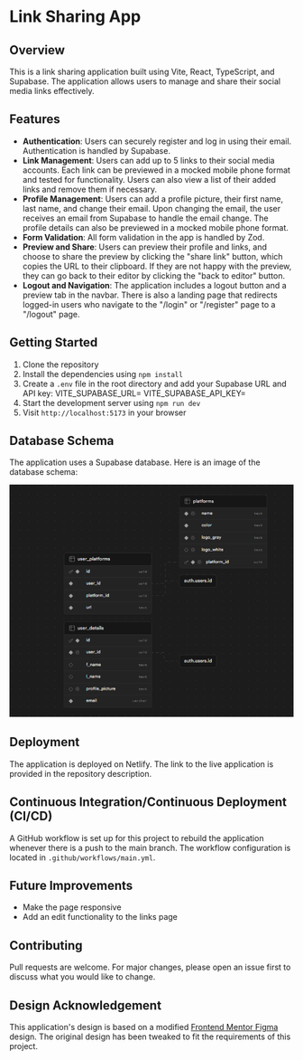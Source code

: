 # Link Sharing App

## Overview

This is a link sharing application built using Vite, React, TypeScript, and Supabase. The application allows users to manage and share their social media links effectively.

## Features

- **Authentication**: Users can securely register and log in using their email. Authentication is handled by Supabase.
- **Link Management**: Users can add up to 5 links to their social media accounts. Each link can be previewed in a mocked mobile phone format and tested for functionality. Users can also view a list of their added links and remove them if necessary.
- **Profile Management**: Users can add a profile picture, their first name, last name, and change their email. Upon changing the email, the user receives an email from Supabase to handle the email change. The profile details can also be previewed in a mocked mobile phone format.
- **Form Validation**: All form validation in the app is handled by Zod.
- **Preview and Share**: Users can preview their profile and links, and choose to share the preview by clicking the "share link" button, which copies the URL to their clipboard. If they are not happy with the preview, they can go back to their editor by clicking the "back to editor" button.
- **Logout and Navigation**: The application includes a logout button and a preview tab in the navbar. There is also a landing page that redirects logged-in users who navigate to the "/login" or "/register" page to a "/logout" page.

## Getting Started

1. Clone the repository
2. Install the dependencies using `npm install`
3. Create a `.env` file in the root directory and add your Supabase URL and API key:
   VITE_SUPABASE_URL=<Your Supabase URL> VITE_SUPABASE_API_KEY=<Your Supabase API Key>
4. Start the development server using `npm run dev`
5. Visit `http://localhost:5173` in your browser

## Database Schema

The application uses a Supabase database. Here is an image of the database schema:

![Database Schema](public\dbSchema.png)

## Deployment

The application is deployed on Netlify. The link to the live application is provided in the repository description.

## Continuous Integration/Continuous Deployment (CI/CD)

A GitHub workflow is set up for this project to rebuild the application whenever there is a push to the main branch. The workflow configuration is located in `.github/workflows/main.yml`.

## Future Improvements

- Make the page responsive
- Add an edit functionality to the links page

## Contributing

Pull requests are welcome. For major changes, please open an issue first to discuss what you would like to change.

## Design Acknowledgement

This application's design is based on a modified [Frontend Mentor Figma](https://www.frontendmentor.io/challenges/linksharing-app-Fbt7yweGsT) design. The original design has been tweaked to fit the requirements of this project.
